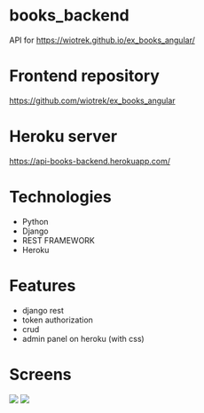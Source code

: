 # books_backend
API for https://wiotrek.github.io/ex_books_angular/

# Frontend repository
https://github.com/wiotrek/ex_books_angular

# Heroku server
https://api-books-backend.herokuapp.com/

# Technologies
- Python
- Django
- REST FRAMEWORK
- Heroku

# Features
- django rest
- token authorization
- crud
- admin panel on heroku (with css)

# Screens
<img src="https://user-images.githubusercontent.com/57100427/98405888-4e2c9200-206d-11eb-9e31-ab42fbad2df9.PNG">
<img src="https://user-images.githubusercontent.com/57100427/98405891-4ec52880-206d-11eb-8199-08f0d070b66e.PNG">
